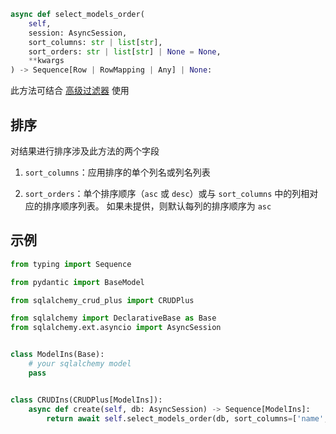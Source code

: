 ```py
async def select_models_order(
    self,
    session: AsyncSession,
    sort_columns: str | list[str],
    sort_orders: str | list[str] | None = None,
    **kwargs
) -> Sequence[Row | RowMapping | Any] | None:
```

此方法可结合 [高级过滤器](../advanced/filter.md) 使用

## 排序

对结果进行排序涉及此方法的两个字段

1. `sort_columns`：应用排序的单个列名或列名列表

2. `sort_orders`：单个排序顺序（`asc` 或 `desc`）或与 `sort_columns` 中的列相对应的排序顺序列表。
   如果未提供，则默认每列的排序顺序为 `asc`

## 示例

```py title="select_models_order" hl_lines="18"
from typing import Sequence

from pydantic import BaseModel

from sqlalchemy_crud_plus import CRUDPlus

from sqlalchemy import DeclarativeBase as Base
from sqlalchemy.ext.asyncio import AsyncSession


class ModelIns(Base):
    # your sqlalchemy model
    pass


class CRUDIns(CRUDPlus[ModelIns]):
    async def create(self, db: AsyncSession) -> Sequence[ModelIns]:
        return await self.select_models_order(db, sort_columns=['name', 'age'], sort_orders=['asc', 'desc'])
```
